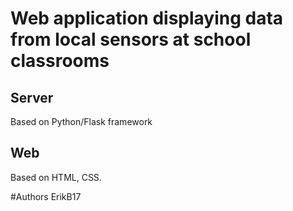 # Web application displaying data from local sensors at school classrooms

## Server
Based on Python/Flask framework

## Web
Based on HTML, CSS.


#Authors
ErikB17 
